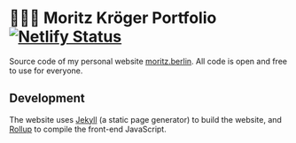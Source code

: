 # 🙋🏻‍♀️ Moritz Kröger Portfolio [![Netlify Status](https://api.netlify.com/api/v1/badges/9cda398d-be03-491b-a9ac-afdfd2245bc1/deploy-status)](https://app.netlify.com/sites/moritz/deploys)

Source code of my personal website [moritz.berlin](https://moritz.berlin). All code is open and free to use for everyone.

## Development

The website uses [Jekyll](http://jekyllrb.com/) (a static page generator) to build the website, and [Rollup](https://rollupjs.org/) to compile the front-end JavaScript.
